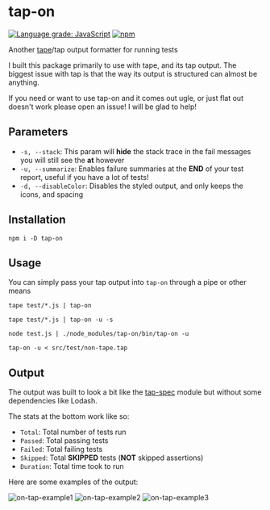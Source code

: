 # tap-on

[![Language grade: JavaScript](https://img.shields.io/lgtm/grade/javascript/g/dhershman1/tap-on.svg?style=flat-square&logo=lgtm&logoWidth=18)](https://lgtm.com/projects/g/dhershman1/tap-on/context:javascript)
[![npm](https://img.shields.io/npm/v/tap-on.svg?style=flat-square)](https://www.npmjs.com/package/tap-on)

Another [tape](https://github.com/substack/tape)/tap output formatter for running tests

I built this package primarily to use with tape, and its tap output. The biggest issue with tap is that the way its output is structured can almost be anything.

If you need or want to use tap-on and it comes out ugle, or just flat out doesn't work please open an issue! I will be glad to help!

## Parameters

- `-s, --stack`: This param will **hide** the stack trace in the fail messages you will still see the **at** however
- `-u, --summarize`: Enables failure summaries at the **END** of your test report, useful if you have a lot of tests!
- `-d, --disableColor`: Disables the styled output, and only keeps the icons, and spacing

## Installation

```
npm i -D tap-on
```

## Usage

You can simply pass your tap output into `tap-on` through a pipe or other means

```
tape test/*.js | tap-on

tape test/*.js | tap-on -u -s

node test.js | ./node_modules/tap-on/bin/tap-on -u

tap-on -u < src/test/non-tape.tap
```

## Output

The output was built to look a bit like the [tap-spec](https://github.com/scottcorgan/tap-spec) module but without some dependencies like Lodash.

The stats at the bottom work like so:

- `Total`: Total number of tests run
- `Passed`: Total passing tests
- `Failed`: Total failing tests
- `Skipped`: Total **SKIPPED** tests (**NOT** skipped assertions)
- `Duration`: Total time took to run

Here are some examples of the output:

![on-tap-example1](https://user-images.githubusercontent.com/8997380/120860729-25617200-c554-11eb-9a72-165598830599.png)
![on-tap-example2](https://user-images.githubusercontent.com/8997380/120860730-25617200-c554-11eb-9e55-7026b416f2c8.png)
![on-tap-example3](https://user-images.githubusercontent.com/8997380/120860727-24c8db80-c554-11eb-85ef-ccff03ab267a.png)
